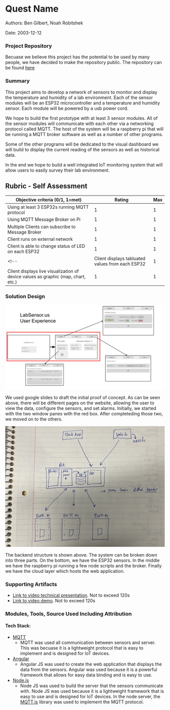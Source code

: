# Quest Name

Authors: Ben Gilbert, Noah Robitshek

Date: 2003-12-12

### Project Repository

Becuase we believe this project has the potential to be used by many people, we have decided to make the repository public. The repository can be found [here](https://github.com/NoahRobit72/LabSensors)

### Summary

This project aims to develop a network of sensors to monitor and display the temperature and humidity of a lab environment. Each of the sensor modules will be an ESP32 microcontroller and a temperature and humidity sensor. Each module will be powered by a usb power cord.

We hope to build the first prototype with at least 3 sensor modules. All of the sensor modules will communicate with each other via a networking protocol called MQTT. The host of the system will be a raspberry pi that will be running a MQTT broker software as well as a number of other programs.

Some of the other programs will be dedicated to the visual dashboard we will build to display the current reading of the sensors as well as historical data.

In the end we hope to build a well integrated IoT monitoring system that will allow users to easily survey their lab environment.



## Rubric - Self Assessment


| Objective criteria (0/1, 1=met)                                                           | Rating | Max | 
| ----------------------------------------------------------------------------------------- | ------ | --- | 
| Using at least 3 ESP32s running MQTT protocol    | 1  | 1 | 
| Using MQTT Message Broker on Pi    | 1  | 1 | 
| Multiple Clients can subscribe to Message Broker    | 1  | 1 | 
| Client runs on external network    | 1  | 1 | 
| Client is able to change status of LED on each ESP32     |  1 | 1 | 
<!-- | Client displays tabluated values from each ESP32     | 1  | 1 | 
| Client displays live visualization of device values as graphic (map, chart, etc.)    |  1 | 1 |  -->




### Solution Design

![front end diagram](./images/UserExperience.jpg)

We used google slides to draft the initial proof of concept. As can be seen above, there will be different pages on the website, allowing the user to view the data, configure the sensors, and set alarms. Initially, we started with the two window panes with the red box. After completeding those two, we moved on to the others. 

![back end diagram](./images/BackendStructure.JPG)

The backend structure is shown above. The system can be broken down into three parts. On the bottom, we have the ESP32 sensors. In the middle we have the raspberry pi running a few node scripts and the broker. Finally we have the cloud layer which hosts the web application.

### Supporting Artifacts
- [Link to video technical presentation](). Not to exceed 120s
- [Link to video demo](). Not to exceed 120s


### Modules, Tools, Source Used Including Attribution
#### Tech Stack:
- [MQTT](https://mqtt.org/)
  - MQTT was used all communication between sensors and server. This was becuase it is a lightweight protocol that is easy to implement and is designed for IoT devices.
- [Angular](https://angular.io/)
  - Angular JS was used to create the web application that displays the data from the sensors. Angular was used because it is a powerful framework that allows for easy data binding and is easy to use.
- [Node.js](https://nodejs.org/en/)
  - Node JS was used to build the server that the sensors communicate with. Node JS was used because it is a lightweight framework that is easy to use and is designed for IoT devices. In the node server, the [MQTT.js](https://www.npmjs.com/package/mqtt) library was used to implement the MQTT protocol.
